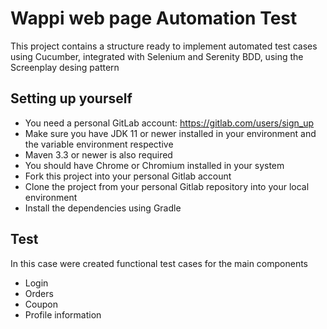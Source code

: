 # Wappi web page Automation Test

This project contains a structure ready to implement automated test cases using Cucumber, integrated with Selenium and Serenity BDD, using the Screenplay desing pattern

## Setting up yourself

- You need a personal GitLab account: https://gitlab.com/users/sign_up
- Make sure you have JDK 11 or newer installed in your environment and the variable environment respective
- Maven 3.3 or newer is also required
- You should have Chrome or Chromium installed in your system
- Fork this project into your personal Gitlab account
- Clone the project from your personal Gitlab repository into your local environment
- Install the dependencies using Gradle

## Test

In this case were created functional test cases for the main components

- Login
- Orders
- Coupon
- Profile information


